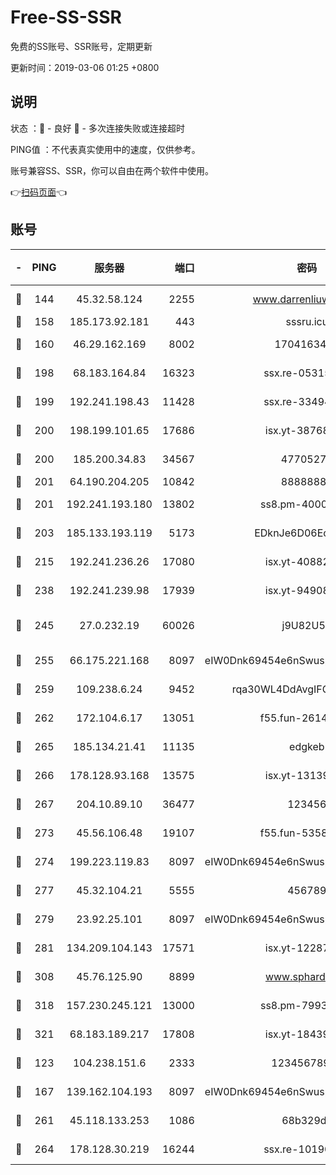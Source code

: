 # Free-SS-SSR

免费的SS账号、SSR账号，定期更新

更新时间：2019-03-06 01:25 +0800

## 说明

状态     ：🙂 - 良好 🙁 - 多次连接失败或连接超时

PING值   ：不代表真实使用中的速度，仅供参考。

账号兼容SS、SSR，你可以自由在两个软件中使用。

👉[扫码页面](https://liesauer.github.io/free-ss-ssr.github.io/)👈

## 账号

|-|PING|服务器|端口|密码|加密方式|区域|
|:----:|:----:|:-----:|-----:|:----:|:----:|:----:|
|🙂|144|45.32.58.124|2255|www.darrenliuwei.com|aes-256-cfb|JP|
|🙂|158|185.173.92.181|443|sssru.icu|rc4-md5|RU|
|🙂|160|46.29.162.169|8002|1704163453|aes-256-cfb|RU|
|🙂|198|68.183.164.84|16323|ssx.re-05315643|aes-256-cfb|US|
|🙂|199|192.241.198.43|11428|ssx.re-33494381|aes-256-cfb|US|
|🙂|200|198.199.101.65|17686|isx.yt-38768454|aes-256-cfb|US|
|🙂|200|185.200.34.83|34567|47705279|aes-256-cfb|US|
|🙂|201|64.190.204.205|10842|88888888|rc4-md5|US|
|🙂|201|192.241.193.180|13802|ss8.pm-40001184|aes-256-cfb|US|
|🙂|203|185.133.193.119|5173|EDknJe6D06EoWDaw|aes-256-cfb|US|
|🙂|215|192.241.236.26|17080|isx.yt-40882343|aes-256-cfb|US|
|🙂|238|192.241.239.98|17939|isx.yt-94908149|aes-256-cfb|US|
|🙂|245|27.0.232.19|60026|j9U82U53|xchacha20-ietf-poly1305|HK|
|🙂|255|66.175.221.168|8097|eIW0Dnk69454e6nSwuspv9DmS201tQ0D|aes-256-cfb|US|
|🙂|259|109.238.6.24|9452|rqa30WL4DdAvgIFG6Fs3znzTa|aes-256-cfb|FR|
|🙂|262|172.104.6.17|13051|f55.fun-26146872|aes-256-cfb|US|
|🙂|265|185.134.21.41|11135|edgkeb|aes-256-cfb|GB|
|🙂|266|178.128.93.168|13575|isx.yt-13139523|aes-256-cfb|SG|
|🙂|267|204.10.89.10|36477|123456|aes-256-cfb|US|
|🙂|273|45.56.106.48|19107|f55.fun-53586818|aes-256-cfb|US|
|🙂|274|199.223.119.83|8097|eIW0Dnk69454e6nSwuspv9DmS201tQ0D|aes-256-cfb|US|
|🙂|277|45.32.104.21|5555|456789|aes-256-cfb|SG|
|🙂|279|23.92.25.101|8097|eIW0Dnk69454e6nSwuspv9DmS201tQ0D|aes-256-cfb|US|
|🙂|281|134.209.104.143|17571|isx.yt-12287887|aes-256-cfb|SG|
|🙂|308|45.76.125.90|8899|www.sphard.com|aes-256-cfb|JP|
|🙂|318|157.230.245.121|13000|ss8.pm-79933809|aes-256-cfb|SG|
|🙂|321|68.183.189.217|17808|isx.yt-18439872|aes-256-cfb|SG|
|🙂|123|104.238.151.6|2333|12345678900|aes-256-cfb|JP|
|🙂|167|139.162.104.193|8097|eIW0Dnk69454e6nSwuspv9DmS201tQ0D|aes-256-cfb|JP|
|🙂|261|45.118.133.253|1086|68b329da|aes-256-cfb|SG|
|🙂|264|178.128.30.219|16244|ssx.re-10190276|aes-256-cfb|SG|
